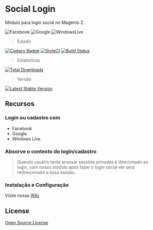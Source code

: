 # Social Login 
Módulo para login social no Magento 2.

![Facebook](view/frontend/web/images/btn-facebook.svg) 
![Google](view/frontend/web/images/btn-google.svg) 
![WindowsLive](view/frontend/web/images/btn-windowslive.svg) 

> Estado

[![Codacy Badge](https://app.codacy.com/project/badge/Grade/98f45aff47c44307baf8c913b41d5d2f)](https://www.codacy.com/manual/elisei/social-login?utm_source=github.com&amp;utm_medium=referral&amp;utm_content=elisei/social-login&amp;utm_campaign=Badge_Grade)
[![StyleCI](https://styleci.io/repos/273519578/shield)](https://styleci.io/repos/273519578)
[![Build Status](https://app.travis-ci.com/elisei/social-login.svg?branch=Magento%402.4)](https://app.travis-ci.com/elisei/social-login)

> Estatísticas

[![Total Downloads](https://poser.pugx.org/o2ti/social-login/downloads)](//packagist.org/packages/o2ti/social-login)

> Versão

[![Latest Stable Version](https://poser.pugx.org/o2ti/social-login/v)](//packagist.org/packages/o2ti/social-login)

## Recursos

### Login ou cadastro com

*   Facebook
*   Google
*   Windows Live

### Absorve o contexto do login/cadastro

> Quando usuário tenta acessar sessões privadas é direcionado ao login, com nosso módulo após fazer o login social ele será redirecionado a essa sessão.

### Instalação e Configuração

Visite nossa [Wiki](https://github.com/elisei/social-login/wiki)

## License

[Open Source License](LICENSE.txt)
